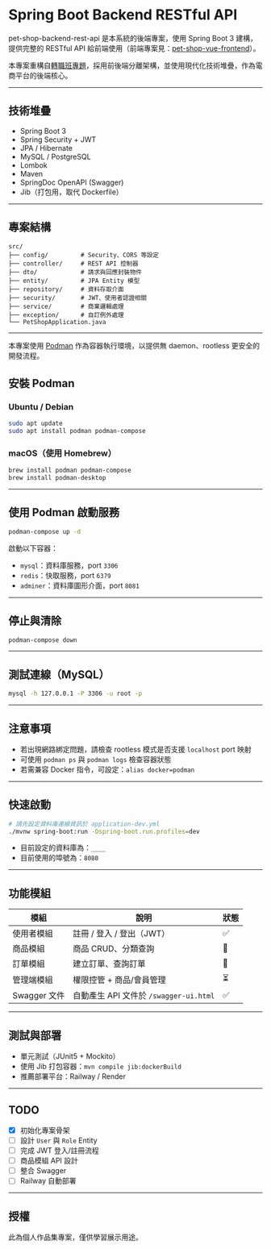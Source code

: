 # Spring Boot Backend RESTful API

pet-shop-backend-rest-api 是本系統的後端專案，使用 Spring Boot 3 建構，提供完整的 RESTful API 給前端使用（前端專案見：[pet-shop-vue-frontend](<https://github.com/lichenghsu/pet-shop-vue-frontend>)）。

本專案重構自[轉職班專題](<https://github.com/lichenghsu/CGA104G1-pet-shop>)，採用前後端分離架構，並使用現代化技術堆疊，作為電商平台的後端核心。

---

## 技術堆疊

- Spring Boot 3
- Spring Security + JWT
- JPA / Hibernate
- MySQL / PostgreSQL
- Lombok
- Maven
- SpringDoc OpenAPI (Swagger)
- Jib（打包用，取代 Dockerfile）

---

## 專案結構

```text
src/
├── config/         # Security、CORS 等設定
├── controller/     # REST API 控制器
├── dto/            # 請求與回應封裝物件
├── entity/         # JPA Entity 模型
├── repository/     # 資料存取介面
├── security/       # JWT、使用者認證相關
├── service/        # 商業邏輯處理
├── exception/      # 自訂例外處理
└── PetShopApplication.java
```

---
本專案使用 [Podman](https://podman.io/) 作為容器執行環境，以提供無 daemon、rootless 更安全的開發流程。

## 安裝 Podman

### Ubuntu / Debian

```bash
sudo apt update
sudo apt install podman podman-compose
```

### macOS（使用 Homebrew）

```bash
brew install podman podman-compose
brew install podman-desktop
```

---

## 使用 Podman 啟動服務

```bash
podman-compose up -d
```

啟動以下容器：

- `mysql`：資料庫服務，port `3306`
- `redis`：快取服務，port `6379`
- `adminer`：資料庫圖形介面，port `8081`

---

## 停止與清除

```bash
podman-compose down
```

---

## 測試連線（MySQL）

```bash
mysql -h 127.0.0.1 -P 3306 -u root -p
```

---

## 注意事項

- 若出現網路綁定問題，請檢查 rootless 模式是否支援 `localhost` port 映射
- 可使用 `podman ps` 與 `podman logs` 檢查容器狀態
- 若需兼容 Docker 指令，可設定：`alias docker=podman`

---

## 快速啟動

```bash
# 請先設定資料庫連線資訊於 application-dev.yml
./mvnw spring-boot:run -Dspring-boot.run.profiles=dev

```

- 目前設定的資料庫為：`____`
- 目前使用的埠號為：`8080`

---

## 功能模組

| 模組         | 說明                              | 狀態 |
|------------|---------------------------------|----|
| 使用者模組      | 註冊 / 登入 / 登出（JWT）               | ✅  |
| 商品模組       | 商品 CRUD、分類查詢                    | 🔧 |
| 訂單模組       | 建立訂單、查詢訂單                       | 🔧 |
| 管理端模組      | 權限控管 + 商品/會員管理                  | ⏳  |
| Swagger 文件 | 自動產生 API 文件於 `/swagger-ui.html` | ✅  |

---

## 測試與部署

- 單元測試（JUnit5 + Mockito）
- 使用 Jib 打包容器：`mvn compile jib:dockerBuild`
- 推薦部署平台：Railway / Render

---

## TODO

- [x] 初始化專案骨架
- [ ] 設計 `User` 與 `Role` Entity
- [ ] 完成 JWT 登入/註冊流程
- [ ] 商品模組 API 設計
- [ ] 整合 Swagger
- [ ] Railway 自動部署

---

## 授權

此為個人作品集專案，僅供學習展示用途。
